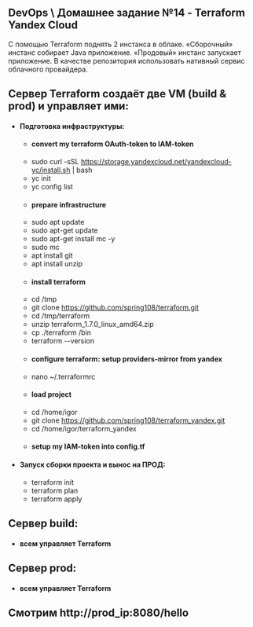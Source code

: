 ## DevOps \ Домашнее задание №14 - Terraform Yandex Cloud

С помощью Terraform поднять 2 инстанса в облаке. «Сборочный» инстанс собирает Java приложение. «Продовый» инстанс запускает приложение. В качестве репозитория использовать нативный сервис облачного провайдера. 



## Сервер Terraform создаёт две VM (build & prod) и управляет ими:
  - #### Подготовка инфраструктуры:
    - #### convert my terraform OAuth-token to IAM-token
    - sudo curl -sSL https://storage.yandexcloud.net/yandexcloud-yc/install.sh | bash
    - yc init
    - yc config list
    - #### prepare infrastructure
    - sudo apt update
    - sudo apt-get update
    - sudo apt-get install mc -y
    - sudo mc
    - apt install git
    - apt install unzip
    - #### install terraform
    - cd /tmp
    - git clone https://github.com/spring108/terraform.git
    - cd /tmp/terraform
    - unzip terraform_1.7.0_linux_amd64.zip
    - cp ./terraform /bin
    - terraform --version
    - #### configure terraform: setup providers-mirror from yandex
    - nano ~/.terraformrc
    - #### load project
    - cd /home/igor
    - git clone https://github.com/spring108/terraform_yandex.git
    - cd /home/igor/terraform_yandex
    - #### setup my IAM-token into config.tf
  - #### Запуск сборки проекта и вынос на ПРОД:
    - terraform init
    - terraform plan
    - terraform apply


## Сервер build:
  - #### всем управляет Terraform


## Сервер prod:
  - #### всем управляет Terraform




## Смотрим http://prod_ip:8080/hello